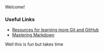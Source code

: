 Welcome!

### Useful Links
- [Resources for learning more Git and GitHub](https://help.github.com/articles/good-resources-for-learning-git-and-github/)
- [Mastering Markdown](https://guides.github.com/features/mastering-markdown/)

Well this is fun but takes time
